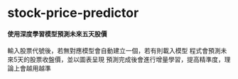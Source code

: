 # stock-price-predictor
#### 使用深度學習模型預測未來五天股價
輸入股票代號後，若無對應模型會自動建立一個，若有則載入模型
程式會預測未來5天的股票收盤價，並以圖表呈現
預測完成後會進行增量學習，提高精準度，理論上會越用越準
